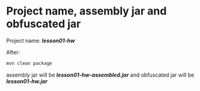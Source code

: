 # Project name, assembly jar and obfuscated jar
Project name: ***lesson01-hw***

After:
```bash
mvn clean package
```
assembly jar will be ***lesson01-hw-assembled.jar***
 and obfuscated jar will be ***lesson01-hw.jar***
